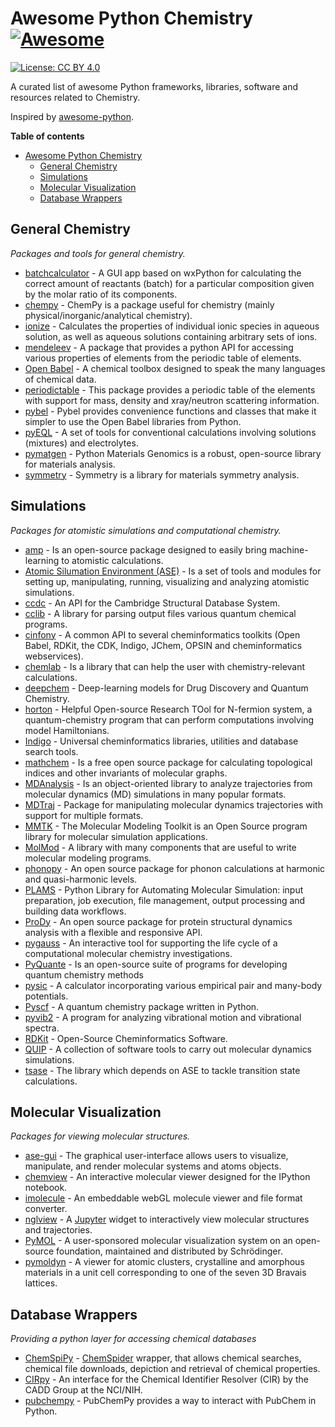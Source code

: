 
# Awesome Python Chemistry [![Awesome](https://cdn.rawgit.com/sindresorhus/awesome/d7305f38d29fed78fa85652e3a63e154dd8e8829/media/badge.svg)](https://github.com/sindresorhus/awesome)
[![License: CC BY 4.0](https://img.shields.io/badge/License-CC%20BY%204.0-lightgrey.svg)](https://creativecommons.org/licenses/by/4.0/)

A curated list of awesome Python frameworks, libraries, software and resources related to Chemistry.

Inspired by [awesome-python](https://awesome-python.com).

**Table of contents**

- [Awesome Python Chemistry](#awesome-python-chemistry)
    - [General Chemistry](#general-chemistry)
    - [Simulations](#simulations)
    - [Molecular Visualization](#molecular-visualization)
    - [Database Wrappers](#database-wrappers)


## General Chemistry

*Packages and tools for general chemistry.*

* [batchcalculator](http://lukaszmentel.com/batchcalculator/) - A GUI app based on wxPython for calculating the correct amount of reactants (batch) for a particular composition given by the molar ratio of its components.
* [chempy](http://pythonhosted.org/chempy/) - ChemPy is a package useful for chemistry (mainly physical/inorganic/analytical chemistry).
* [ionize](http://lewisamarshall.github.io/ionize/) - Calculates the properties of individual ionic species in aqueous solution, as well as aqueous solutions containing arbitrary sets of ions.
* [mendeleev](http://mendeleev.readthedocs.io/en/stable/) - A package that provides a python API for accessing various properties of elements from the periodic table of elements.
* [Open Babel](http://openbabel.org/wiki/Main_Page) - A chemical toolbox designed to speak the many languages of chemical data.
* [periodictable](http://www.reflectometry.org/danse/elements.html) - This package provides a periodic table of the elements with support for mass, density and xray/neutron scattering information.
* [pybel](https://openbabel.org/docs/dev/UseTheLibrary/Python_Pybel.html) - Pybel provides convenience functions and classes that make it simpler to use the Open Babel libraries from Python.
* [pyEQL](https://pyeql.readthedocs.io/en/latest/index.html) - A set of tools for conventional calculations involving solutions (mixtures) and electrolytes.
* [pymatgen](http://pymatgen.org/) - Python Materials Genomics is a robust, open-source library for materials analysis.
* [symmetry](http://pythonhosted.org/symmetry/) - Symmetry is a library for materials symmetry analysis.


## Simulations

*Packages for atomistic simulations and computational chemistry.*

* [amp](http://amp.readthedocs.io/en/latest/) - Is an open-source package designed to easily bring machine-learning to atomistic calculations.
* [Atomic Silumation Environment (ASE)](https://wiki.fysik.dtu.dk/ase/index.html) - Is a set of tools and modules for setting up, manipulating, running, visualizing and analyzing atomistic simulations. 
* [ccdc](https://downloads.ccdc.cam.ac.uk/documentation/API/index.html) - An API for the Cambridge Structural Database System.
* [cclib](https://cclib.github.io/) - A library for parsing output files various quantum chemical programs.
* [cinfony](http://cinfony.github.io/) - A common API to several cheminformatics toolkits (Open Babel, RDKit, the CDK, Indigo, JChem, OPSIN and cheminformatics webservices).
* [chemlab](http://chemlab.readthedocs.io/en/latest/index.html) - Is a library that can help the user with chemistry-relevant calculations.
* [deepchem](http://deepchem.io/) - Deep-learning models for Drug Discovery and Quantum Chemistry.
* [horton](http://theochem.github.io/horton/2.0.1/index.html) - Helpful Open-source Research TOol for N-fermion system, a quantum-chemistry program that can perform computations involving model Hamiltonians.
* [Indigo](https://github.com/epam/Indigo) - Universal cheminformatics libraries, utilities and database search tools.
* [mathchem](http://mathchem.iam.upr.si/) - Is a free open source package for calculating topological indices and other invariants of molecular graphs.
* [MDAnalysis](http://www.mdanalysis.org/) - Is an object-oriented library to analyze trajectories from molecular dynamics (MD) simulations in many popular formats.
* [MDTraj](http://mdtraj.org) - Package for manipulating molecular dynamics trajectories with support for multiple formats.
* [MMTK](http://dirac.cnrs-orleans.fr/MMTK/) - The Molecular Modeling Toolkit is an Open Source program library for molecular simulation applications.
* [MolMod](http://molmod.github.io/molmod/index.html) - A library with many components that are useful to write molecular modeling programs.
* [phonopy](http://atztogo.github.io/phonopy/) - An open source package for phonon calculations at harmonic and quasi-harmonic levels.
* [PLAMS](https://github.com/SCM-NV/PLAMS) - Python Library for Automating Molecular Simulation: input preparation, job execution, file management, output processing and building data workflows.
* [ProDy](http://prody.csb.pitt.edu/) - An open source package for protein structural dynamics analysis with a flexible and responsive API.
* [pygauss](https://pygauss.readthedocs.io/en/stable/index.html) - An interactive tool for supporting the life cycle of a computational molecular chemistry investigations.
* [PyQuante](http://pyquante.sourceforge.net/) -  Is an open-source suite of programs for developing quantum chemistry methods
* [pysic](https://github.com/thynnine/pysic) - A calculator incorporating various empirical pair and many-body potentials.
* [Pyscf](https://github.com/sunqm/pyscf) - A quantum chemistry package written in Python.
* [pyvib2](http://pyvib2.sourceforge.net/) - A program for analyzing vibrational motion and vibrational spectra.
* [RDKit](http://www.rdkit.org/) - Open-Source Cheminformatics Software.
* [QUIP](http://libatoms.github.io/QUIP/) - A collection of software tools to carry out molecular dynamics simulations.
* [tsase](http://theory.cm.utexas.edu/tsase/) - The library which depends on ASE to tackle transition state calculations.


## Molecular Visualization

*Packages for viewing molecular structures.*

* [ase-gui](https://wiki.fysik.dtu.dk/ase/ase/gui/gui.html#module-ase.gui) - The graphical user-interface allows users to visualize, manipulate, and render molecular systems and atoms objects.
* [chemview](http://chemview.readthedocs.io/en/latest/) - An interactive molecular viewer designed for the IPython notebook.
* [imolecule](http://patrickfuller.github.io/imolecule/) - An embeddable webGL molecule viewer and file format converter.
* [nglview](https://github.com/arose/nglview) - A [Jupyter](https://jupyter.org/) widget to interactively view molecular structures and trajectories.
* [PyMOL](https://pymol.org/) - A user-sponsored molecular visualization system on an open-source foundation, maintained and distributed by Schrödinger.
* [pymoldyn](https://pgi-jcns.fz-juelich.de/portal/pages/pymoldyn-main.html) - A viewer for atomic clusters, crystalline and amorphous materials in a unit cell corresponding to one of the seven 3D Bravais lattices.


## Database Wrappers

*Providing a python layer for accessing chemical databases*

* [ChemSpiPy](http://chemspipy.readthedocs.io/en/latest/) - [ChemSpider](http://www.chemspider.com/) wrapper, that allows chemical searches, chemical file downloads, depiction and retrieval of chemical properties.
* [CIRpy](http://cirpy.readthedocs.io/en/latest/) - An interface for the Chemical Identifier Resolver (CIR) by the CADD Group at the NCI/NIH.
* [pubchempy](http://pubchempy.readthedocs.io/en/latest/) - PubChemPy provides a way to interact with PubChem in Python.
